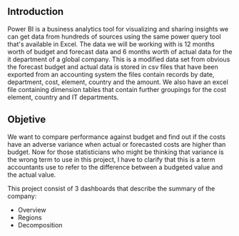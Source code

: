 ## Introduction 

Power  BI  is  a  business  analytics  tool  for  visualizing and  sharing  insights  we  can  get  data  from hundreds of sources using the same power query tool that's available in Excel. The data we will be working with is 12 months worth of budget and forecast data and 6 months worth of actual data for the it department of a global company. This is a modified data set from obvious the forecast budget and actual data is stored in csv files that have been exported from an accounting system the files contain records by date, department, cost, element, country and the amount. We also have an excel file containing dimension tables that contain further groupings for the cost element, country and IT departments.    

## Objetive 

We want to compare performance against budget and find out if the costs have an adverse variance when actual or forecasted costs are higher than budget. Now for those statisticians who might be thinking that variance is the wrong term to use in this project, I have to clarify that this is a term accountants use to refer to the difference between a budgeted value and the actual value.   

This project consist of 3 dashboards that describe the summary of the company: 

* Overview 
* Regions 
* Decomposition
